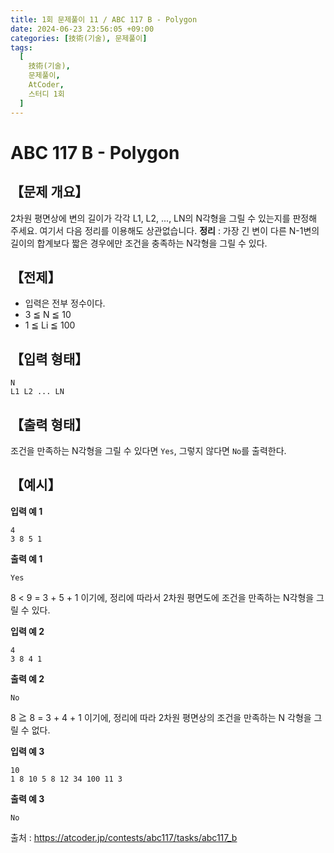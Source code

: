 ```yaml
---
title: 1회 문제풀이 11 / ABC 117 B - Polygon
date: 2024-06-23 23:56:05 +09:00
categories: [技術(기술), 문제풀이]
tags:
  [
    技術(기술),
    문제풀이,
    AtCoder,
    스터디 1회
  ]
---
```

# ABC 117 B - Polygon
## 【문제 개요】
2차원 평면상에 변의 길이가 각각 L1, L2, ..., LN의 N각형을 그릴 수 있는지를 판정해 주세요.
여기서 다음 정리를 이용해도 상관없습니다.
**정리** : 가장 긴 변이 다른 N-1변의 길이의 합계보다 짧은 경우에만 조건을 충족하는 N각형을 그릴 수 있다.

## 【전제】
- 입력은 전부 정수이다.
- 3 ≦ N ≦ 10
- 1 ≦ Li ≦ 100

## 【입력 형태】
```
N
L1 L2 ... LN
```

## 【출력 형태】
조건을 만족하는 N각형을 그릴 수 있다면 `Yes`, 그렇지 않다면 `No`를 출력한다.

## 【예시】

**입력 예 1**

```
4
3 8 5 1
```

**출력 예 1**

```
Yes
```
8 < 9 = 3 + 5 + 1 이기에, 정리에 따라서 2차원 평면도에 조건을 만족하는 N각형을 그릴 수 있다.

**입력 예 2**

```
4
3 8 4 1
```

**출력 예 2**

```
No
```
8 ≧ 8 = 3 + 4 + 1 이기에, 정리에 따라 2차원 평면상의 조건을 만족하는 N 각형을 그릴 수 없다.

**입력 예 3**

```
10
1 8 10 5 8 12 34 100 11 3
```

**출력 예 3**

```
No
```

출처 : <a href="https://atcoder.jp/contests/abc117/tasks/abc117_b">https://atcoder.jp/contests/abc117/tasks/abc117_b</a> 